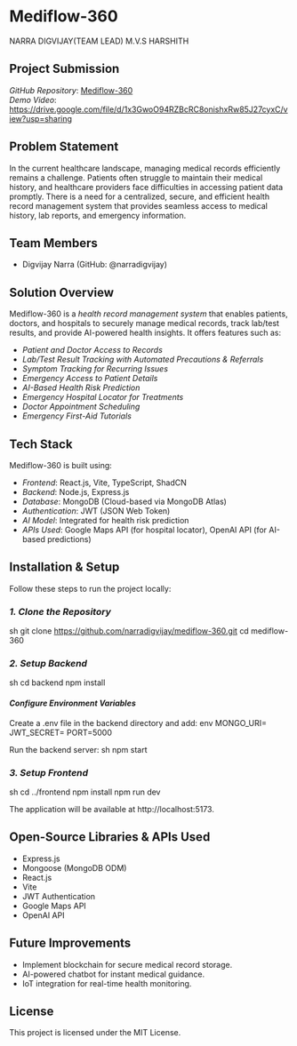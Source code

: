 # Mediflow-360
NARRA DIGVIJAY(TEAM LEAD)
M.V.S HARSHITH 

## Project Submission

*GitHub Repository*: [Mediflow-360](https://github.com/narradigvijay/mediflow-360)  
*Demo Video*: https://drive.google.com/file/d/1x3GwoO94RZBcRC8onishxRw85J27cyxC/view?usp=sharing

## Problem Statement

In the current healthcare landscape, managing medical records efficiently remains a challenge. Patients often struggle to maintain their medical history, and healthcare providers face difficulties in accessing patient data promptly. There is a need for a centralized, secure, and efficient health record management system that provides seamless access to medical history, lab reports, and emergency information.

## Team Members

- Digvijay Narra (GitHub: @narradigvijay)


## Solution Overview

Mediflow-360 is a *health record management system* that enables patients, doctors, and hospitals to securely manage medical records, track lab/test results, and provide AI-powered health insights. It offers features such as:
- *Patient and Doctor Access to Records*
- *Lab/Test Result Tracking with Automated Precautions & Referrals*
- *Symptom Tracking for Recurring Issues*
- *Emergency Access to Patient Details*
- *AI-Based Health Risk Prediction*
- *Emergency Hospital Locator for Treatments*
- *Doctor Appointment Scheduling*
- *Emergency First-Aid Tutorials*

## Tech Stack

Mediflow-360 is built using:
- *Frontend*: React.js, Vite, TypeScript, ShadCN
- *Backend*: Node.js, Express.js
- *Database*: MongoDB (Cloud-based via MongoDB Atlas)
- *Authentication*: JWT (JSON Web Token)
- *AI Model*: Integrated for health risk prediction
- *APIs Used*: Google Maps API (for hospital locator), OpenAI API (for AI-based predictions)

## Installation & Setup

Follow these steps to run the project locally:

### *1. Clone the Repository*
sh
git clone https://github.com/narradigvijay/mediflow-360.git
cd mediflow-360


### *2. Setup Backend*
sh
cd backend
npm install


#### *Configure Environment Variables*
Create a .env file in the backend directory and add:
env
MONGO_URI=<Your MongoDB Atlas Connection String>
JWT_SECRET=<Your Secret Key>
PORT=5000


Run the backend server:
sh
npm start


### *3. Setup Frontend*
sh
cd ../frontend
npm install
npm run dev


The application will be available at http://localhost:5173.



## Open-Source Libraries & APIs Used

- Express.js
- Mongoose (MongoDB ODM)
- React.js
- Vite
- JWT Authentication
- Google Maps API
- OpenAI API

## Future Improvements

- Implement blockchain for secure medical record storage.
- AI-powered chatbot for instant medical guidance.
- IoT integration for real-time health monitoring.



## License

This project is licensed under the MIT License.


